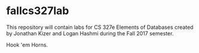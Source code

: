 # fallcs327lab

This repository will contain labs for CS 327e Elements of Databases created by Jonathan Kizer and Logan Hashmi during the Fall 2017 semester.

Hook 'em Horns.
